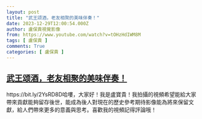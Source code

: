 ```yaml
---
layout: post
title: "武王颂酒，老友相聚的美味伴奏！"
date: 2023-12-29T12:00:54.000Z
author: 盧保貴視覺影像
from: https://www.youtube.com/watch?v=tOHzHdIWM8M
tags: [ 盧保貴 ]
comments: True
categories: [ 盧保貴 ]
---
```

<!--1703851254000-->
[武王颂酒，老友相聚的美味伴奏！](https://www.youtube.com/watch?v=tOHzHdIWM8M)
------

<div>
https://bit.ly/2YsRD8D哈嘍，大家好！我是盧寶貴！我拍攝的視頻希望能給大家帶來貢獻能夠留存後世，能成為後人對現在的歷史參考期待影像能為將來保留文獻，給人們帶來更多的意義與思考。喜歡我的視頻記得評論哦！
</div>

